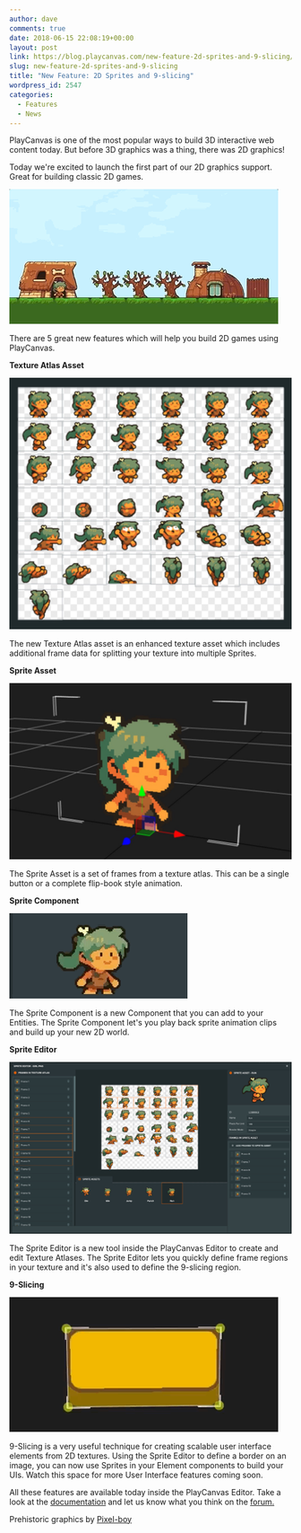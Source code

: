 ```yaml
---
author: dave
comments: true
date: 2018-06-15 22:08:19+00:00
layout: post
link: https://blog.playcanvas.com/new-feature-2d-sprites-and-9-slicing/
slug: new-feature-2d-sprites-and-9-slicing
title: "New Feature: 2D Sprites and 9-slicing"
wordpress_id: 2547
categories:
  - Features
  - News
---
```


PlayCanvas is one of the most popular ways to build 3D interactive web content today. But before 3D graphics was a thing, there was 2D graphics!

Today we're excited to launch the first part of our 2D graphics support. Great for building classic 2D games.

![Sprite Game](/assets/media/sprite-game.gif)

There are 5 great new features which will help you build 2D games using PlayCanvas.

**Texture Atlas Asset**

![Texture Atlas](/assets/media/texture-atlas.jpg)

The new Texture Atlas asset is an enhanced texture asset which includes additional frame data for splitting your texture into multiple Sprites.

**Sprite Asset**

![Sprite](/assets/media/editor-sprite.jpg)

The Sprite Asset is a set of frames from a texture atlas. This can be a single button or a complete flip-book style animation.

**Sprite Component**

![Run Animation](/assets/media/sprite-run.gif)

The Sprite Component is a new Component that you can add to your Entities. The Sprite Component let's you play back sprite animation clips and build up your new 2D world.

**Sprite Editor**

![Sprite Editor](/assets/media/sprite-editor.jpg)

The Sprite Editor is a new tool inside the PlayCanvas Editor to create and edit Texture Atlases. The Sprite Editor lets you quickly define frame regions in your texture and it's also used to define the 9-slicing region.

**9-Slicing**

![Resize Button](/assets/media/button-resize.gif)

9-Slicing is a very useful technique for creating scalable user interface elements from 2D textures. Using the Sprite Editor to define a border on an image, you can now use Sprites in your Element components to build your UIs. Watch this space for more User Interface features coming soon.

All these features are available today inside the PlayCanvas Editor. Take a look at the [documentation](https://developer.playcanvas.com/en/user-manual/2D/) and let us know what you think on the [forum.](https://forum.playcanvas.com)

Prehistoric graphics by [Pixel-boy](https://twitter.com/2pblog1)

